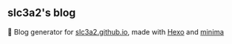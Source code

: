 ## slc3a2's blog

👋 Blog generator for [slc3a2.github.io](https://slc3a2.github.io), made with [Hexo](https://hexo.io/) and [minima](https://github.com/adisaktijrs/hexo-theme-minima)

